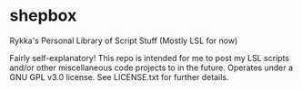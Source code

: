 # shepbox
Rykka's Personal Library of Script Stuff (Mostly LSL for now)

Fairly self-explanatory!
This repo is intended for me to post my LSL scripts and/or other miscellaneous code projects to in the future.
Operates under a GNU GPL v3.0 license. See LICENSE.txt for further details.
